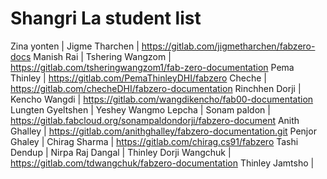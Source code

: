 # Shangri La student list

Zina yonten             |
Jigme Tharchen          |   https://gitlab.com/jigmetharchen/fabzero-docs
Manish Rai              |
Tshering Wangzom        |   https://gitlab.com/tsheringwangzom1/fab-zero-documentation
Pema Thinley            |   https://gitlab.com/PemaThinleyDHI/fabzero
Cheche                  |   https://gitlab.com/checheDHI/fabzero-documentation
Rinchhen Dorji          |
Kencho Wangdi           |   https://gitlab.com/wangdikencho/fab00-documentation
Lungten Gyeltshen       |
Yeshey Wangmo Lepcha    |
Sonam paldon            |   https://gitlab.fabcloud.org/sonampaldondorji/fabzero-document
Anith Ghalley           |   https://gitlab.com/anithghalley/fabzero-documentation.git
Penjor Ghaley           |
Chirag Sharma           |   https://gitlab.com/chirag.cs91/fabzero
Tashi Dendup            |
Nirpa Raj Dangal        |
Thinley Dorji Wangchuk  |   https://gitlab.com/tdwangchuk/fabzero-documentation
Thinley Jamtsho         |
